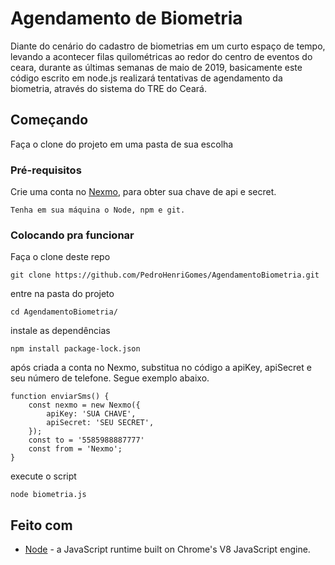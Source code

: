 # Agendamento de Biometria

Diante do cenário do cadastro de biometrias em um curto espaço de tempo, levando a acontecer filas quilométricas ao redor do centro de eventos do ceara, durante as últimas semanas de maio de 2019, basicamente este código escrito em node.js realizará tentativas de agendamento da biometria, através do sistema do TRE do Ceará.

## Começando
Faça o clone do projeto em uma pasta de sua escolha 

### Pré-requisitos
Crie uma conta no [Nexmo](https://dashboard.nexmo.com/sign-up), para obter sua chave de api e secret.

```
Tenha em sua máquina o Node, npm e git.
```

### Colocando pra funcionar

Faça o clone deste repo

```
git clone https://github.com/PedroHenriGomes/AgendamentoBiometria.git
```

entre na pasta do projeto

```
cd AgendamentoBiometria/
```

instale as dependências

```
npm install package-lock.json
```

após criada a conta no Nexmo, substitua no código a apiKey, apiSecret e seu número de telefone. Segue exemplo abaixo.
```
function enviarSms() {
    const nexmo = new Nexmo({
        apiKey: 'SUA CHAVE',
        apiSecret: 'SEU SECRET',
    });
    const to = '5585988887777'
    const from = 'Nexmo';
}
```

execute o script

```
node biometria.js
```

## Feito com

* [Node](https://nodejs.org/en/docs/) - a JavaScript runtime built on Chrome's V8 JavaScript engine.


